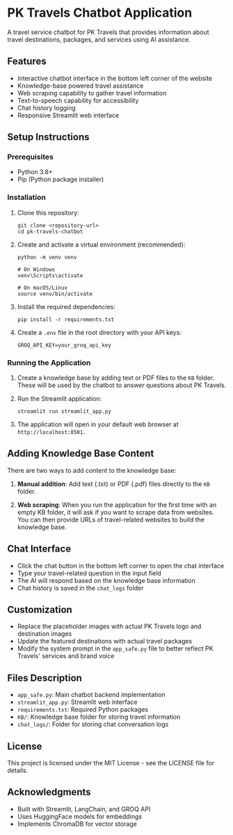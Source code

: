 # PK Travels Chatbot Application

A travel service chatbot for PK Travels that provides information about travel destinations, packages, and services using AI assistance.

## Features

- Interactive chatbot interface in the bottom left corner of the website
- Knowledge-base powered travel assistance
- Web scraping capability to gather travel information
- Text-to-speech capability for accessibility
- Chat history logging
- Responsive Streamlit web interface

## Setup Instructions

### Prerequisites

- Python 3.8+
- Pip (Python package installer)

### Installation

1. Clone this repository:
   ```
   git clone <repository-url>
   cd pk-travels-chatbot
   ```

2. Create and activate a virtual environment (recommended):
   ```
   python -m venv venv
   
   # On Windows
   venv\Scripts\activate
   
   # On macOS/Linux
   source venv/bin/activate
   ```

3. Install the required dependencies:
   ```
   pip install -r requirements.txt
   ```

4. Create a `.env` file in the root directory with your API keys:
   ```
   GROQ_API_KEY=your_groq_api_key
   ```

### Running the Application

1. Create a knowledge base by adding text or PDF files to the `KB` folder. These will be used by the chatbot to answer questions about PK Travels.

2. Run the Streamlit application:
   ```
   streamlit run streamlit_app.py
   ```

3. The application will open in your default web browser at `http://localhost:8501`.

## Adding Knowledge Base Content

There are two ways to add content to the knowledge base:

1. **Manual addition**: Add text (.txt) or PDF (.pdf) files directly to the `KB` folder.

2. **Web scraping**: When you run the application for the first time with an empty KB folder, it will ask if you want to scrape data from websites. You can then provide URLs of travel-related websites to build the knowledge base.

## Chat Interface

- Click the chat button in the bottom left corner to open the chat interface
- Type your travel-related question in the input field
- The AI will respond based on the knowledge base information
- Chat history is saved in the `chat_logs` folder

## Customization

- Replace the placeholder images with actual PK Travels logo and destination images
- Update the featured destinations with actual travel packages
- Modify the system prompt in the `app_safe.py` file to better reflect PK Travels' services and brand voice

## Files Description

- `app_safe.py`: Main chatbot backend implementation
- `streamlit_app.py`: Streamlit web interface
- `requirements.txt`: Required Python packages
- `KB/`: Knowledge base folder for storing travel information
- `chat_logs/`: Folder for storing chat conversation logs

## License

This project is licensed under the MIT License - see the LICENSE file for details.

## Acknowledgments

- Built with Streamlit, LangChain, and GROQ API
- Uses HuggingFace models for embeddings
- Implements ChromaDB for vector storage 